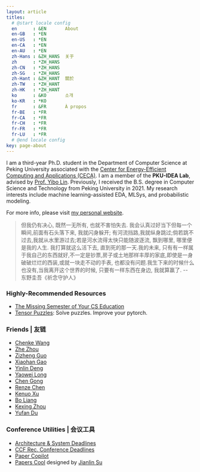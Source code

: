 ```yaml
---
layout: article
titles:
  # @start locale config
  en      : &EN       About
  en-GB   : *EN
  en-US   : *EN
  en-CA   : *EN
  en-AU   : *EN
  zh-Hans : &ZH_HANS  关于
  zh      : *ZH_HANS
  zh-CN   : *ZH_HANS
  zh-SG   : *ZH_HANS
  zh-Hant : &ZH_HANT  關於
  zh-TW   : *ZH_HANT
  zh-HK   : *ZH_HANT
  ko      : &KO       소개
  ko-KR   : *KO
  fr      : &FR       À propos
  fr-BE   : *FR
  fr-CA   : *FR
  fr-CH   : *FR
  fr-FR   : *FR
  fr-LU   : *FR
  # @end locale config
key: page-about
---
```


I am a third-year Ph.D. student in the Department of Computer Science at Peking University associated with the [Center for Energy-Efficient Computing and Applications (CECA)](https://ceca.pku.edu.cn/).
I am a member of the **PKU-IDEA Lab**, advised by [Prof. Yibo Lin](https://yibolin.com/).
Previously, I received the B.S. degree in Computer Science and Technology from Peking University in 2021.
My research interests include machine learning-assisted EDA, MLSys, and probabilistic modeling.

For more info, please visit [my personal website](https://magic3007.github.io/).


> 但我仍有决心, 既然一无所有, 也就不害怕失去. 我会认真过好当下但每一个瞬间,前面有石头落下来, 我就闪身躲开; 有河流挡路,我就纵身跳过;倘若跳不过去,我就从水里游过去;若是河水流得太快只能随波逐流, 飘到哪里, 哪里便是我的人生. 我打算就这么活下去, 直到死的那一天.我的未来, 只有有一样属于我自己的东西就好,不一定是钞票,房子或土地那样丰厚的家底,即使是一身破破烂烂的西装,或就一块走不动的手表, 也都没有问题.我生下来的时候什么也没有,当我离开这个世界的时候, 只要有一样东西在身边, 我就算赢了. -- 东野圭吾《祈念守护人》

### Highly-Recommended Resources
- [The Missing Semester of Your CS Education](https://missing.csail.mit.edu/)
- [Tensor Puzzles](https://github.com/srush/Tensor-Puzzles): Solve puzzles. Improve your pytorch.

### Friends | 友链
- [Chenke Wang](https://www.chengke.wang)
- [Zhe Zhou](https://pkuzhou.github.io/)
- [Zizheng Guo](https://guozz.cn/)
- [Xiaohan Gao](https://gaoxiaohan.com/)
- [Yinlin Deng](https://dengyinlin.github.io/)
- [Yaowei Long](https://longyaowei.github.io/)
- [Chen Gong](https://gcc17.github.io/)
- [Renze Chen](https://www.zhihu.com/people/yi-guang-99-48)
- [Kenuo Xu](https://witty-me.github.io/)
- [Bo Liang](https://galaxywalk.github.io/)
- [Kexing Zhou](https://keke046.github.io)
- [Yufan Du](https://yufandu.com)

### Conference Utilities | 会议工具

- [Architecture & System Deadlines](https://casys-kaist.github.io/?sub=ARCH,SYS,ML,OTHER,TBD)
- [CCF Rec. Conference Deadlines](https://ccfddl.github.io)
- [Paper Copilot](https://papercopilot.com)
- [Papers Cool](https://papers.cool) designed by [Jianlin Su](https://kexue.fm)